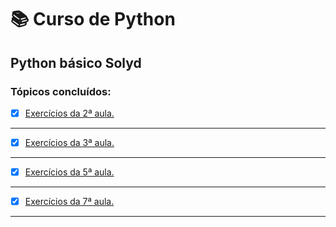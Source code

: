 # :books: Curso de Python
## Python básico Solyd
### Tópicos concluídos:
- [x] [Exercícios da 2ª aula.](https://github.com/PedroSantana2/python-basico-solyd/blob/main/exercicios/aula_02.py)
---
- [x] [Exercícios da 3ª aula.](https://github.com/PedroSantana2/python-basico-solyd/blob/main/exercicios/aula_03.py)
---
- [x] [Exercícios da 5ª aula.](https://github.com/PedroSantana2/python-basico-solyd/blob/main/exercicios/aula_05.py)
---
- [x] [Exercícios da 7ª aula.](https://github.com/PedroSantana2/python-basico-solyd/blob/main/exercicios/aula_07.py)
---
